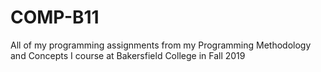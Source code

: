 # COMP-B11
All of my programming assignments from my Programming Methodology and Concepts I course at Bakersfield College in Fall 2019
